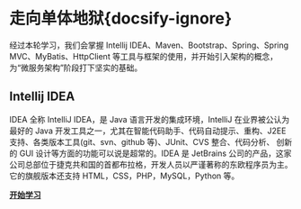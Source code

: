 # 走向单体地狱{docsify-ignore}



经过本轮学习，我们会掌握 Intellij IDEA、Maven、Bootstrap、Spring、Spring MVC、MyBatis、HttpClient 等工具与框架的使用，并开始引入架构的概念，为“微服务架构”阶段打下坚实的基础。

## Intellij IDEA

IDEA 全称 IntelliJ IDEA，是 Java 语言开发的集成环境，IntelliJ 在业界被公认为最好的 Java 开发工具之一，尤其在智能代码助手、代码自动提示、重构、J2EE 支持、各类版本工具(git、svn、github 等)、JUnit、CVS 整合、代码分析、 创新的 GUI 设计等方面的功能可以说是超常的。IDEA 是 JetBrains 公司的产品，这家公司总部位于捷克共和国的首都布拉格，开发人员以严谨著称的东欧程序员为主。它的旗舰版本还支持 HTML，CSS，PHP，MySQL，Python 等。

[**开始学习**](idea/)

